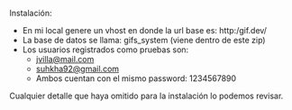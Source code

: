 Instalación:
- En mi local genere un vhost en donde la url base es: http:/gif.dev/
- La base de datos se llama: gifs_system (viene dentro de este zip)
- Los usuarios registrados como pruebas son:
	- jvilla@mail.com
	- suhkha92@gmail.com
	* Ambos cuentan con el mismo password: 1234567890

Cualquier detalle que haya omitido para la instalación lo podemos revisar.
